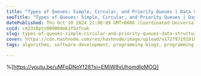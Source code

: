 ```yaml
---
title: "Types of Queues: Simple, Circular, and Priority Queues | Data Structures and Algorithms Day #9"
seoTitle: "Types of Queues: Simple, Circular, and Priority Queues | Day #9"
datePublished: Thu Oct 10 2024 21:00:09 GMT+0000 (Coordinated Universal Time)
cuid: cm23s8ptv000008mk1fbxfcuk
slug: types-of-queues-simple-circular-and-priority-queues-data-structures-and-algorithms-day-9
cover: https://cdn.hashnode.com/res/hashnode/image/upload/v1727972919180/674d2a9c-37c6-40e7-be05-e5a157c6e299.png
tags: algorithms, software-development, programming-blogs, programming, python, data-structures, software-engineering, queues

---
```


%[https://youtu.be/uMFpDNoYf28?si=EMiW8vUhomdloMOQ]